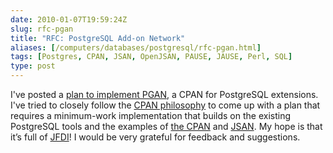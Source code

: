 ```yaml
--- 
date: 2010-01-07T19:59:24Z
slug: rfc-pgan
title: "RFC: PostgreSQL Add-on Network"
aliases: [/computers/databases/postgresql/rfc-pgan.html]
tags: [Postgres, CPAN, JSAN, OpenJSAN, PAUSE, JAUSE, Perl, SQL]
type: post
---
```


I've posted a [plan to implement PGAN], a CPAN for PostgreSQL extensions. I've
tried to closely follow the [CPAN philosophy] to come up with a plan that
requires a minimum-work implementation that builds on the existing PostgreSQL
tools and the examples of [the CPAN] and [JSAN]. My hope is that it’s full of
[JFDI]! I would be very grateful for feedback and suggestions.

  [plan to implement PGAN]: http://wiki.postgresql.org/wiki/PGAN
  [CPAN philosophy]: http://use.perl.org/article.pl?sid=02/11/12/1616209
    "The Zen of Comprehensive Archive Networks"
  [the CPAN]: http://cpan.org/
  [JSAN]: http://www.openjsan.org/
  [JFDI]: http://acronyms.thefreedictionary.com/JFDI
